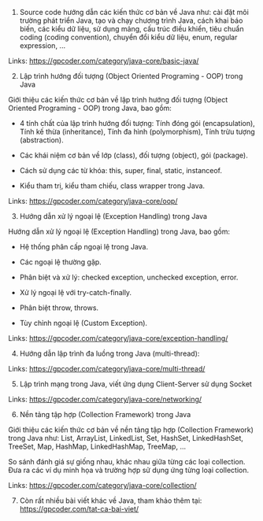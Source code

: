 1. Source code hướng dẫn các kiến thức cơ bản về Java như: cài đặt môi trường phát triển Java, tạo và chạy chương trình Java, cách khai báo biến, các kiểu dữ liệu, sử dụng mảng, cấu trúc điều khiển, tiêu chuẩn coding (coding convention), chuyển đổi kiểu dữ liệu, enum, regular expression, ... 

Links: https://gpcoder.com/category/java-core/basic-java/



2. Lập trình hướng đối tượng (Object Oriented Programing - OOP) trong Java

Giới thiệu các kiến thức cơ bản về lập trình hướng đối tượng (Object Oriented Programing - OOP) trong Java, bao gồm:

+ 4 tính chất của lập trình hướng đối tượng: Tính đóng gói (encapsulation), Tính kế thừa (inheritance), Tính đa hình (polymorphism), Tính trừu tượng (abstraction).

+ Các khái niệm cơ bản về lớp (class), đối tượng (object), gói (package).

+ Cách sử dụng các từ khóa: this, super, final, static, instanceof.

+ Kiểu tham trị, kiểu tham chiếu, class wrapper trong Java.

Links: https://gpcoder.com/category/java-core/oop/



3. Hướng dẫn xử lý ngoại lệ (Exception Handling) trong Java

Hướng dẫn xử lý ngoại lệ (Exception Handling) trong Java, bao gồm:

+ Hệ thống phân cấp ngoại lệ trong Java.

+ Các ngoại lệ thường gặp.

+ Phân biệt và xử lý: checked exception, unchecked exception, error.

+ Xử lý ngoại lệ với try-catch-finally.

+ Phân biệt throw, throws.

+ Tùy chỉnh ngoại lệ (Custom Exception).

Links: https://gpcoder.com/category/java-core/exception-handling/



4. Hướng dẫn lập trình đa luồng trong Java (multi-thread):

Links: https://gpcoder.com/category/java-core/multi-thread/



5. Lập trình mạng trong Java, viết ứng dụng Client-Server sử dụng Socket

Links: https://gpcoder.com/category/java-core/networking/


6. Nền tảng tập hợp (Collection Framework) trong Java

Giới thiệu các kiến thức cơ bản về nền tảng tập hợp (Collection Framework) trong Java như: List, ArrayList, LinkedList, Set, HashSet, LinkedHashSet, TreeSet, Map, HashMap, LinkedHashMap, TreeMap, ...

So sánh đánh giá sự giống nhau, khác nhau giữa từng các loại collection. Đưa ra các ví dụ minh họa và trường hợp sử dụng ứng từng loại collection.

Links: https://gpcoder.com/category/java-core/collection/


7. Còn rất nhiều bài viết khác về Java, tham khảo thêm tại: https://gpcoder.com/tat-ca-bai-viet/
